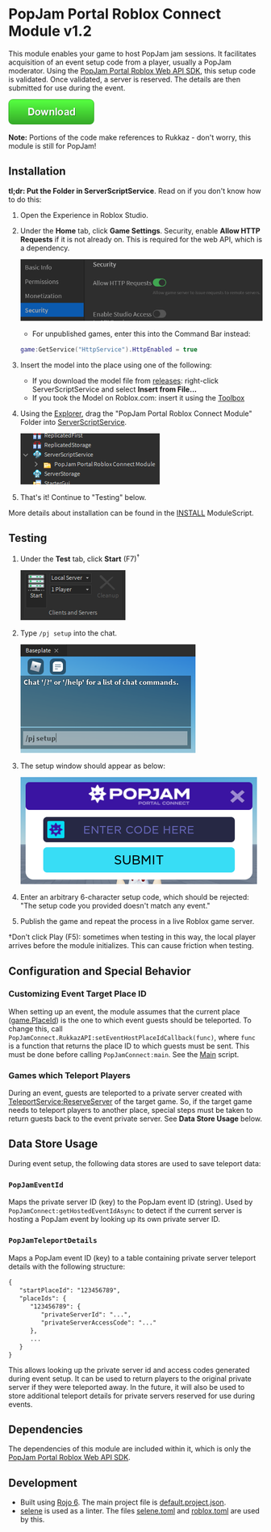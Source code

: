 # PopJam Portal Roblox Connect Module v1.2

This module enables your game to host PopJam jam sessions. It facilitates acquisition of an event setup code from a player, usually a PopJam moderator. Using the [PopJam Portal Roblox Web API SDK](https://github.com/SuperAwesomeLTD/pj-portal-roblox-web-api-sdk/tree/PopJam-rebrand), this setup code is validated. Once validated, a server is reserved. The details are then submitted for use during the event.

[![Download](img/download.png)](https://github.com/SuperAwesomeLTD/pj-portal-roblox-connect-module/releases)

**Note:** Portions of the code make references to Rukkaz - don't worry, this module is still for PopJam!

## Installation

**tl;dr: Put the Folder in ServerScriptService**. Read on if you don't know how to do this:

1. Open the Experience in Roblox Studio.

2. Under the **Home** tab, click **Game Settings**. Security, enable **Allow HTTP Requests** if it is not already on. This is required for the web API, which is a dependency.

   ![Allowing HTTP requests in Game Settings](img/allow-http-requests.png)
   - For unpublished games, enter this into the Command Bar instead:
   ```lua
   game:GetService("HttpService").HttpEnabled = true
   ```

3. Insert the model into the place using one of the following:

   - If you download the model file from [releases](https://github.com/SuperAwesomeLTD/pj-portal-roblox-connect-module/releases/latest): right-click ServerScriptService and select **Insert from File...**
   - If you took the Model on Roblox.com: insert it using the [Toolbox](https://developer.roblox.com/en-us/resources/studio/Toolbox)

4. Using the [Explorer](https://developer.roblox.com/en-us/resources/studio/Explorer), drag the "PopJam Portal Roblox Connect Module" Folder into [ServerScriptService](https://developer.roblox.com/en-us/api-reference/class/ServerScriptService).

   ![Installation](img/install.png)

5. That's it! Continue to "Testing" below.

More details about installation can be found in the [INSTALL](src/RukkazEventHost/INSTALL.lua) ModuleScript.

## Testing

1. Under the **Test** tab, click **Start** (F7)<sup>&dagger;</sup>

   ![Starting a test server](img/start-test.png)

2. Type `/pj setup` into the chat.

   ![Chat Command](img/pj-setup.png)

3. The setup window should appear as below:

   ![Setup Window](img/ui.png)

4. Enter an arbitrary 6-character setup code, which should be rejected: "The setup code you provided doesn't match any event."

5. Publish the game and repeat the process in a live Roblox game server.

&dagger;Don't click Play (F5): sometimes when testing in this way, the local player arrives before the module initializes. This can cause friction when testing.

## Configuration and Special Behavior

### Customizing Event Target Place ID

When setting up an event, the module assumes that the current place ([game.PlaceId](https://developer.roblox.com/en-us/api-reference/property/DataModel/PlaceId)) is the one to which event guests should be teleported. To change this, call `PopJamConnect.RukkazAPI:setEventHostPlaceIdCallback(func)`, where `func` is a function that returns the place ID to which guests must be sent. This must be done before calling `PopJamConnect:main`. See the [Main](src/Main.server.lua) script.

### Games which Teleport Players

During an event, guests are teleported to a private server created with [TeleportService:ReserveServer](https://developer.roblox.com/en-us/api-reference/function/TeleportService/ReserveServer) of the target game. So, if the target game needs to teleport players to another place, special steps must be taken to return guests back to the event private server. See **Data Store Usage** below.

## Data Store Usage

During event setup, the following data stores are used to save teleport data:

### `PopJamEventId`

Maps the private server ID (key) to the PopJam event ID (string). Used by `PopJamConnect:getHostedEventIdAsync` to detect if the current server is hosting a PopJam event by looking up its own private server ID.

### `PopJamTeleportDetails`

Maps a PopJam event ID (key) to a table containing private server teleport details with the following structure:

```plain
{
   "startPlaceId": "123456789",
   "placeIds": {
      "123456789": {
         "privateServerId": "...",
         "privateServerAccessCode": "..."
      },
      ...
   }
}
```

This allows looking up the private server id and access codes generated during event setup. It can be used to return players to the original private server if they were teleported away. In the future, it will also be used to store additional teleport details for private servers reserved for use during events.

## Dependencies

The dependencies of this module are included within it, which is only the [PopJam Portal Roblox Web API SDK](https://github.com/SuperAwesomeLTD/pj-portal-roblox-web-api-sdk/tree/PopJam-rebrand).

## Development

- Built using [Rojo 6](https://github.com/rojo-rbx/rojo). The main project file is [default.project.json](default.project.json).
- [selene](https://github.com/Kampfkarren/selene) is used as a linter. The files [selene.toml](selene.toml) and [roblox.toml](roblox.toml) are used by this.
